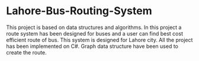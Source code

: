 # Lahore-Bus-Routing-System
This project is based on data structures and algorithms.
In this project a route system has been designed for buses and a user can find best cost efficient route of bus.
This system is designed for Lahore city.
All the project has been implemented on C#.
Graph data structure have been used to create the route.
